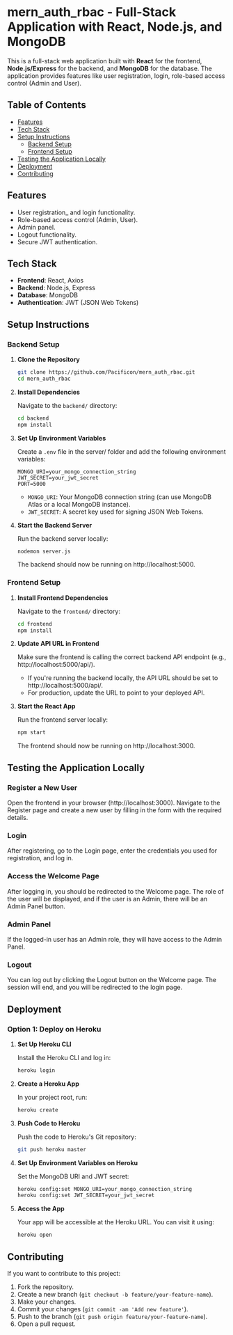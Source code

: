 # mern_auth_rbac - Full-Stack Application with React, Node.js, and MongoDB

This is a full-stack web application built with **React** for the frontend, **Node.js/Express** for the backend, and **MongoDB** for the database. The application provides features like user registration, login, role-based access control (Admin and User).

## Table of Contents

- [Features](#features)
- [Tech Stack](#tech-stack)
- [Setup Instructions](#setup-instructions)
  - [Backend Setup](#backend-setup)
  - [Frontend Setup](#frontend-setup)
- [Testing the Application Locally](#testing-the-application-locally)
- [Deployment](#deployment)
- [Contributing](#contributing)

## Features

- User registration_ and login functionality.
- Role-based access control (Admin, User).
- Admin panel.
- Logout functionality.
- Secure JWT authentication.

## Tech Stack

- **Frontend**: React, Axios
- **Backend**: Node.js, Express
- **Database**: MongoDB
- **Authentication**: JWT (JSON Web Tokens)

## Setup Instructions

### Backend Setup

1. **Clone the Repository**
   ```bash
   git clone https://github.com/Pacificon/mern_auth_rbac.git
   cd mern_auth_rbac
   ```

2. **Install Dependencies**

   Navigate to the `backend/` directory:
   ```bash
   cd backend
   npm install
   ```

3. **Set Up Environment Variables**

   Create a `.env` file in the server/ folder and add the following environment variables:

   ```env
   MONGO_URI=your_mongo_connection_string
   JWT_SECRET=your_jwt_secret
   PORT=5000
   ```

   - `MONGO_URI`: Your MongoDB connection string (can use MongoDB Atlas or a local MongoDB instance).
   - `JWT_SECRET`: A secret key used for signing JSON Web Tokens.

4. **Start the Backend Server**

   Run the backend server locally:

   ```bash
   nodemon server.js
   ```

   The backend should now be running on http://localhost:5000.

### Frontend Setup

1. **Install Frontend Dependencies**

   Navigate to the `frontend/` directory:

   ```bash
   cd frontend
   npm install
   ```

2. **Update API URL in Frontend**

   Make sure the frontend is calling the correct backend API endpoint (e.g., http://localhost:5000/api/).

   - If you're running the backend locally, the API URL should be set to http://localhost:5000/api/.
   - For production, update the URL to point to your deployed API.

3. **Start the React App**

   Run the frontend server locally:

   ```bash
   npm start
   ```

   The frontend should now be running on http://localhost:3000.

## Testing the Application Locally

### Register a New User

Open the frontend in your browser (http://localhost:3000). Navigate to the Register page and create a new user by filling in the form with the required details.

### Login

After registering, go to the Login page, enter the credentials you used for registration, and log in.

### Access the Welcome Page

After logging in, you should be redirected to the Welcome page. The role of the user will be displayed, and if the user is an Admin, there will be an Admin Panel button.

### Admin Panel

If the logged-in user has an Admin role, they will have access to the Admin Panel.

### Logout

You can log out by clicking the Logout button on the Welcome page. The session will end, and you will be redirected to the login page.

## Deployment

### Option 1: Deploy on Heroku

1. **Set Up Heroku CLI**

   Install the Heroku CLI and log in:

   ```bash
   heroku login
   ```

2. **Create a Heroku App**

   In your project root, run:

   ```bash
   heroku create
   ```

3. **Push Code to Heroku**

   Push the code to Heroku's Git repository:

   ```bash
   git push heroku master
   ```

4. **Set Up Environment Variables on Heroku**

   Set the MongoDB URI and JWT secret:

   ```bash
   heroku config:set MONGO_URI=your_mongo_connection_string
   heroku config:set JWT_SECRET=your_jwt_secret
   ```

5. **Access the App**

   Your app will be accessible at the Heroku URL. You can visit it using:

   ```bash
   heroku open
   ```

## Contributing

If you want to contribute to this project:

1. Fork the repository.
2. Create a new branch (`git checkout -b feature/your-feature-name`).
3. Make your changes.
4. Commit your changes (`git commit -am 'Add new feature'`).
5. Push to the branch (`git push origin feature/your-feature-name`).
6. Open a pull request.


